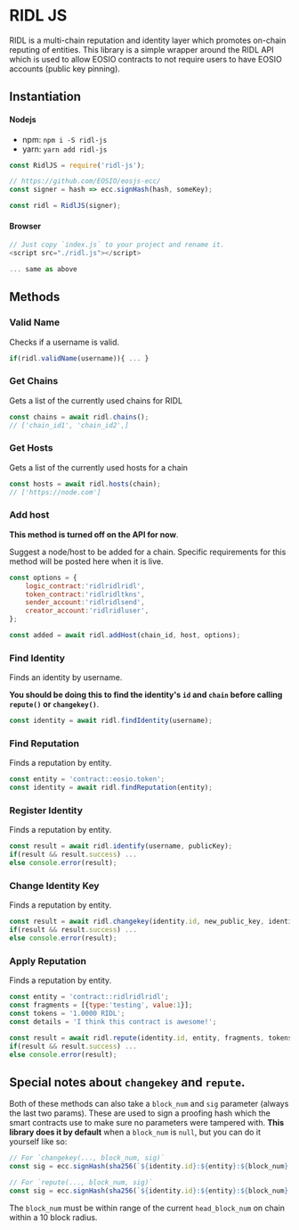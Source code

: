 # RIDL JS

RIDL is a multi-chain reputation and identity layer which promotes on-chain reputing of entities.
This library is a simple wrapper around the RIDL API which is used to allow EOSIO contracts to
not require users to have EOSIO accounts (public key pinning).

## Instantiation

#### Nodejs
- npm: `npm i -S ridl-js`
- yarn: `yarn add ridl-js`

```js
const RidlJS = require('ridl-js');

// https://github.com/EOSIO/eosjs-ecc/
const signer = hash => ecc.signHash(hash, someKey);

const ridl = RidlJS(signer);
```

#### Browser
```js
// Just copy `index.js` to your project and rename it.
<script src="./ridl.js"></script>

... same as above
```

## Methods

### Valid Name
Checks if a username is valid.
```js
if(ridl.validName(username)){ ... }
```

### Get Chains
Gets a list of the currently used chains for RIDL
```js
const chains = await ridl.chains();
// ['chain_id1', 'chain_id2',]
```

### Get Hosts
Gets a list of the currently used hosts for a chain
```js
const hosts = await ridl.hosts(chain);
// ['https://node.com']
```

### Add host

**This method is turned off on the API for now**.

Suggest a node/host to be added for a chain.
Specific requirements for this method will be posted here when it is live.
```js
const options = {
    logic_contract:'ridlridlridl',
    token_contract:'ridlridltkns',
    sender_account:'ridlridlsend',
    creator_account:'ridlridluser',
};

const added = await ridl.addHost(chain_id, host, options);
```

### Find Identity
Finds an identity by username.

**You should be doing this to find the identity's `id` and `chain` before calling `repute()` or `changekey()`**.
```js
const identity = await ridl.findIdentity(username);
```

### Find Reputation
Finds a reputation by entity.
```js
const entity = 'contract::eosio.token';
const identity = await ridl.findReputation(entity);
```

### Register Identity
Finds a reputation by entity.
```js
const result = await ridl.identify(username, publicKey);
if(result && result.success) ...
else console.error(result);
```

### Change Identity Key
Finds a reputation by entity.
```js
const result = await ridl.changekey(identity.id, new_public_key, identity.chain);
if(result && result.success) ...
else console.error(result);
```

### Apply Reputation
Finds a reputation by entity.
```js
const entity = 'contract::ridlridlridl';
const fragments = [{type:'testing', value:1}];
const tokens = '1.0000 RIDL';
const details = 'I think this contract is awesome!';

const result = await ridl.repute(identity.id, entity, fragments, tokens, identity.chain, details);
if(result && result.success) ...
else console.error(result);
```


## Special notes about `changekey` and `repute`.

Both of these methods can also take a `block_num` and `sig` parameter (always the last two params).
These are used to sign a proofing hash which the smart contracts use to make sure no parameters were tampered with.
**This library does it by default** when a `block_num` is `null`, but you can do it yourself like so:
```js
// For `changekey(..., block_num, sig)`
const sig = ecc.signHash(sha256(`${identity.id}:${entity}:${block_num}:${key}`), privateKey);

// For `repute(..., block_num, sig)`
const sig = ecc.signHash(sha256(`${identity.id}:${entity}:${block_num}:${fragments.map(x => `${x.type}${x.value}`).join('')}:${tokens}`), privateKey);
```

The `block_num` must be within range of the current `head_block_num` on chain within a 10 block radius.



